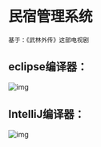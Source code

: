 # 民宿管理系统  

~~~
基于：《武林外传》这部电视剧
~~~



## eclipse编译器：

![img](https://camo.githubusercontent.com/be7d323e50a763169996d8c70ace5e1ace30d9eb9598749c32ef1ccfb34e5f10/68747470733a2f2f67697465652e636f6d2f73686565702d6172652d666c79696e672d696e2d7468652d736b792f6d696e6773756775616e6c697869746f6e672f7261772f6d61737465722f312e676966)

  

## IntelliJ编译器：

![img](https://gitee.com/sheep-are-flying-in-the-sky/mingsuguanlixitong/raw/master/2.gif)

